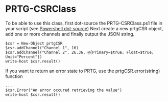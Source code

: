 # PRTG-CSRClass
To be able to use this class, first dot-source the PRTG-CSRClass.ps1 file in your script (see [Powershell dot-source](https://docs.microsoft.com/en-us/powershell/module/microsoft.powershell.core/about/about_operators?view=powershell-7#dot-sourcing-operator-))
Next create a new prtgCSR object, add one or more channels and finally output the JSON string.
```
$csr = New-Object prtgCSR
$csr.addChannel("Channel 1", 16)
$csr.addChannel("Channel 2", 26.36, @{Primary=$true; Float=$true; Unit="Percent"})
write-host $csr.result()
```
If you want te return an error state to PRTG, use the prtgCSR.error(string) function
```
...
$csr.Error("An error occured retrieving the value")
write-host $csr.result()
```